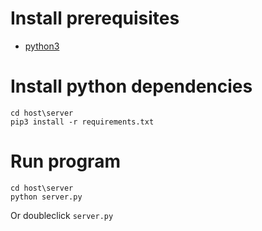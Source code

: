 # Install prerequisites

* [python3](https://www.python.org/ftp/python/3.6.6/python-3.6.6-amd64.exe)

# Install python dependencies

    cd host\server
    pip3 install -r requirements.txt

# Run program

    cd host\server
    python server.py
Or doubleclick `server.py` 
